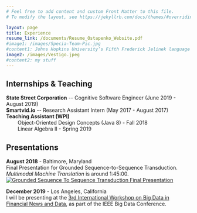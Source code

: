 ```yaml
---
# Feel free to add content and custom Front Matter to this file.
# To modify the layout, see https://jekyllrb.com/docs/themes/#overriding-theme-defaults

layout: page
title: Experience
resume_link: /documents/Resume_Ostapenko_Website.pdf
#image1: /images/Specia-Team-Pic.jpg
#content1: Johns Hopkins University’s Fifth Frederick Jelinek language technology workshop. I was in Dr. Lucia Specia’s multimodal machine translation team, where I helped develop deep, context-aware techniques which, given a captioned image, could use the image to resolve ambiguities when translating text. MMT was part of the Grounded Sequence to Sequence Transduction team, a larger effort to understand actions in instructional videos by aligning audio, visual data, and video transcriptions.
image2: /images/Vestigo.jpeg
#content2: my stuff
---
```

## Internships & Teaching
  **State Street Corporation** -- Cognitive Software Engineer (June 2019 - August 2019)  
  **Smartvid.io** -- Research Assistant Intern (May 2017 - August 2017)    
  **Teaching Assistant (WPI)**    
  &nbsp;&nbsp;&nbsp;&nbsp;&nbsp;&nbsp;&nbsp;&nbsp;Object-Oriented Design Concepts (Java 8) - Fall 2018  
  &nbsp;&nbsp;&nbsp;&nbsp;&nbsp;&nbsp;&nbsp;&nbsp;Linear Algebra II - Spring 2019

## Presentations
**August 2018** - Baltimore, Maryland  
Final Presentation for Grounded Sequence-to-Sequence Transduction.  
*Multimodal Machine Translation* is around 1:45:00.  
[![Grounded Sequence To Sequence Transduction Final Presentation](http://img.youtube.com/vi/7B4iRMd88I0/0.jpg)](http://www.youtube.com/watch?v=7B4iRMd88I0&t=6330s)  


**December 2019**  - Los Angeles, California  
I will be presenting at the [3rd International Workshop on Big Data in Financial News and Data](https://intelligentfinance.github.io/2019IEEE-BigData-Workshop/call.html), as part of the IEEE Big Data Conference.
